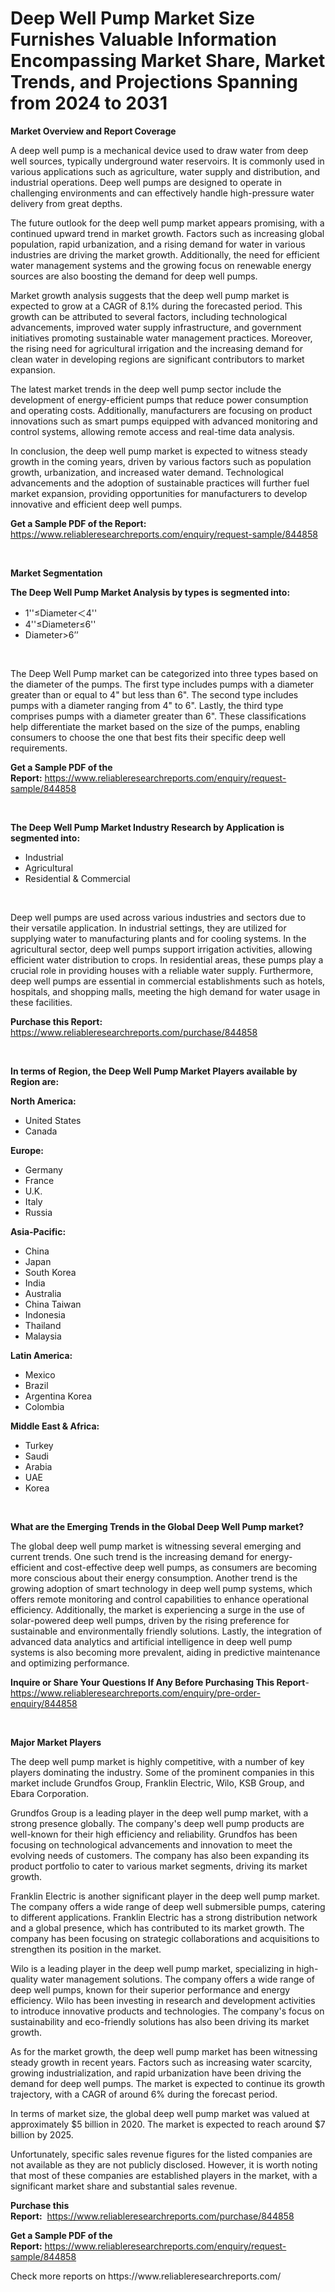 <p><h1>Deep Well Pump Market Size Furnishes Valuable Information Encompassing Market Share, Market Trends, and Projections Spanning from 2024 to 2031</h1></p><p><strong>Market Overview and Report Coverage</strong></p>
<p><p>A deep well pump is a mechanical device used to draw water from deep well sources, typically underground water reservoirs. It is commonly used in various applications such as agriculture, water supply and distribution, and industrial operations. Deep well pumps are designed to operate in challenging environments and can effectively handle high-pressure water delivery from great depths.</p><p>The future outlook for the deep well pump market appears promising, with a continued upward trend in market growth. Factors such as increasing global population, rapid urbanization, and a rising demand for water in various industries are driving the market growth. Additionally, the need for efficient water management systems and the growing focus on renewable energy sources are also boosting the demand for deep well pumps.</p><p>Market growth analysis suggests that the deep well pump market is expected to grow at a CAGR of 8.1% during the forecasted period. This growth can be attributed to several factors, including technological advancements, improved water supply infrastructure, and government initiatives promoting sustainable water management practices. Moreover, the rising need for agricultural irrigation and the increasing demand for clean water in developing regions are significant contributors to market expansion.</p><p>The latest market trends in the deep well pump sector include the development of energy-efficient pumps that reduce power consumption and operating costs. Additionally, manufacturers are focusing on product innovations such as smart pumps equipped with advanced monitoring and control systems, allowing remote access and real-time data analysis.</p><p>In conclusion, the deep well pump market is expected to witness steady growth in the coming years, driven by various factors such as population growth, urbanization, and increased water demand. Technological advancements and the adoption of sustainable practices will further fuel market expansion, providing opportunities for manufacturers to develop innovative and efficient deep well pumps.</p></p>
<p><strong>Get a Sample PDF of the Report:</strong> <a href="https://www.reliableresearchreports.com/enquiry/request-sample/844858">https://www.reliableresearchreports.com/enquiry/request-sample/844858</a></p>
<p>&nbsp;</p>
<p><strong>Market Segmentation</strong></p>
<p><strong>The Deep Well Pump Market Analysis by types is segmented into:</strong></p>
<p><ul><li>1''≤Diameter＜4''</li><li>4''≤Diameter≤6''</li><li>Diameter>6’’</li></ul></p>
<p>&nbsp;</p>
<p><p>The Deep Well Pump market can be categorized into three types based on the diameter of the pumps. The first type includes pumps with a diameter greater than or equal to 4" but less than 6". The second type includes pumps with a diameter ranging from 4" to 6". Lastly, the third type comprises pumps with a diameter greater than 6". These classifications help differentiate the market based on the size of the pumps, enabling consumers to choose the one that best fits their specific deep well requirements.</p></p>
<p><strong>Get a Sample PDF of the Report:</strong>&nbsp;<a href="https://www.reliableresearchreports.com/enquiry/request-sample/844858">https://www.reliableresearchreports.com/enquiry/request-sample/844858</a></p>
<p>&nbsp;</p>
<p><strong>The Deep Well Pump Market Industry Research by Application is segmented into:</strong></p>
<p><ul><li>Industrial</li><li>Agricultural</li><li>Residential & Commercial</li></ul></p>
<p>&nbsp;</p>
<p><p>Deep well pumps are used across various industries and sectors due to their versatile application. In industrial settings, they are utilized for supplying water to manufacturing plants and for cooling systems. In the agricultural sector, deep well pumps support irrigation activities, allowing efficient water distribution to crops. In residential areas, these pumps play a crucial role in providing houses with a reliable water supply. Furthermore, deep well pumps are essential in commercial establishments such as hotels, hospitals, and shopping malls, meeting the high demand for water usage in these facilities.</p></p>
<p><strong>Purchase this Report:</strong>&nbsp; <a href="https://www.reliableresearchreports.com/purchase/844858">https://www.reliableresearchreports.com/purchase/844858</a></p>
<p>&nbsp;</p>
<p><strong>In terms of Region, the Deep Well Pump Market Players available by Region are:</strong></p>
<p>
    <p> <strong> North America: </strong>
        <ul>
            <li>United States</li>
            <li>Canada</li>
        </ul>
        </p> 
    <p> <strong> Europe: </strong>
        <ul>
            <li>Germany</li>
            <li>France</li>
            <li>U.K.</li>
            <li>Italy</li>
            <li>Russia</li>
        </ul>
        </p> 
    <p> <strong> Asia-Pacific: </strong>
        <ul>
            <li>China</li>
            <li>Japan</li>
            <li>South Korea</li>
            <li>India</li>
            <li>Australia</li>
            <li>China Taiwan</li>
            <li>Indonesia</li>
            <li>Thailand</li>
            <li>Malaysia</li>
        </ul>
        </p> 
    <p> <strong> Latin America: </strong>
        <ul>
            <li>Mexico</li>
            <li>Brazil</li>
            <li>Argentina Korea</li>
            <li>Colombia</li>
        </ul>
        </p> 
    <p> <strong> Middle East & Africa: </strong>
        <ul>
            <li>Turkey</li>
            <li>Saudi</li>
            <li>Arabia</li>
            <li>UAE</li>
            <li>Korea</li>
        </ul>
    </p>
    </p>
<p>&nbsp;</p>
<p><strong>What are the Emerging Trends in the Global Deep Well Pump market?</strong></p>
<p><p>The global deep well pump market is witnessing several emerging and current trends. One such trend is the increasing demand for energy-efficient and cost-effective deep well pumps, as consumers are becoming more conscious about their energy consumption. Another trend is the growing adoption of smart technology in deep well pump systems, which offers remote monitoring and control capabilities to enhance operational efficiency. Additionally, the market is experiencing a surge in the use of solar-powered deep well pumps, driven by the rising preference for sustainable and environmentally friendly solutions. Lastly, the integration of advanced data analytics and artificial intelligence in deep well pump systems is also becoming more prevalent, aiding in predictive maintenance and optimizing performance.</p></p>
<p><strong>Inquire or Share Your Questions If Any Before Purchasing This Report</strong>- <a href="https://www.reliableresearchreports.com/enquiry/pre-order-enquiry/844858">https://www.reliableresearchreports.com/enquiry/pre-order-enquiry/844858</a></p>
<p>&nbsp;</p>
<p><strong>Major Market Players</strong></p>
<p><p>The deep well pump market is highly competitive, with a number of key players dominating the industry. Some of the prominent companies in this market include Grundfos Group, Franklin Electric, Wilo, KSB Group, and Ebara Corporation. </p><p>Grundfos Group is a leading player in the deep well pump market, with a strong presence globally. The company's deep well pump products are well-known for their high efficiency and reliability. Grundfos has been focusing on technological advancements and innovation to meet the evolving needs of customers. The company has also been expanding its product portfolio to cater to various market segments, driving its market growth.</p><p>Franklin Electric is another significant player in the deep well pump market. The company offers a wide range of deep well submersible pumps, catering to different applications. Franklin Electric has a strong distribution network and a global presence, which has contributed to its market growth. The company has been focusing on strategic collaborations and acquisitions to strengthen its position in the market.</p><p>Wilo is a leading player in the deep well pump market, specializing in high-quality water management solutions. The company offers a wide range of deep well pumps, known for their superior performance and energy efficiency. Wilo has been investing in research and development activities to introduce innovative products and technologies. The company's focus on sustainability and eco-friendly solutions has also been driving its market growth.</p><p>As for the market growth, the deep well pump market has been witnessing steady growth in recent years. Factors such as increasing water scarcity, growing industrialization, and rapid urbanization have been driving the demand for deep well pumps. The market is expected to continue its growth trajectory, with a CAGR of around 6% during the forecast period.</p><p>In terms of market size, the global deep well pump market was valued at approximately $5 billion in 2020. The market is expected to reach around $7 billion by 2025. </p><p>Unfortunately, specific sales revenue figures for the listed companies are not available as they are not publicly disclosed. However, it is worth noting that most of these companies are established players in the market, with a significant market share and substantial sales revenue.</p></p>
<p><strong>Purchase this Report:</strong>&nbsp;&nbsp;<a href="https://www.reliableresearchreports.com/purchase/844858">https://www.reliableresearchreports.com/purchase/844858</a></p>
<p></p>
<p><strong>Get a Sample PDF of the Report:</strong>&nbsp;<a href="https://www.reliableresearchreports.com/enquiry/request-sample/844858">https://www.reliableresearchreports.com/enquiry/request-sample/844858</a></p>
<p>Check more reports on https://www.reliableresearchreports.com/</p>